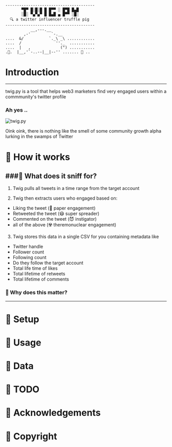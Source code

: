 ```
---------------------------------------
       ▀█▀ █░█░█ █ █▀▀ ░ █▀█ █▄█
       ░█░ ▀▄▀▄▀ █ █▄█ ▄ █▀▀ ░█░
  🔍 a twitter influencer truffle pig
---------------------------------------
           __,---.__   
        ,-'         `-.__ 
....  &/           `._\ _\ ............
....  /               ''._  ...........
....  |   ,             (") ...........
.💩.  |__,'`-..--|__|--'' ....... 💎 ..
```

# Introduction
---
twig.py is a tool that helps web3 marketers find very engaged users within a commmunity's twitter profile

### Ah yes ..
![twig.py](https://media1.giphy.com/media/eP4zLawRGHJWt5ailn/giphy.gif?cid=ecf05e475zfqzn8erlr60p4bqv0ikof2sco7bnsbj7nwu2ut&rid=giphy.gif&ct=g)

Oink oink, there is nothing like the smell of some community growth alpha lurking in the swamps of Twitter

# 📝 How it works

###🔎 What does it sniff for?
---
1. Twig pulls all tweets in a time range from the target account
   
2. Twig then extracts users who engaged based on:
  - Liking the tweet (🧻 paper engagement)
  - Retweeted the tweet (😷 super spreader)
  - Commented on the tweet (😈 instigator)
  - all of the above (☢️ theremonuclear engagement)

3. Twig stores this data in a single CSV for you containing metadata like
  - Twitter handle
  - Follower count
  - Following count
  - Do they follow the target account
  - Total life time of likes
  - Total lifetime of retweets
  - Total lifetime of comments

### 🤷 Why does this matter?
---

# 📝 Setup

# 📝 Usage

# 📝 Data

# 📝 TODO

# 📝 Acknowledgements

# 📝 Copyright